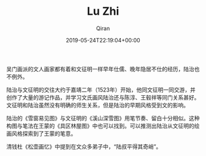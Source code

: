 ﻿---
title: Lu Zhi
author: Qiran
type: post
date: 2019-05-24T22:19:04+00:00
aliases: ["zh/lu-zhi/"]
---

吴门画派的文人画家都有着和文征明一样早年仕儒、晚年隐居不仕的经历，陆治也不例外。

陆治与文征明的交往大约于嘉靖二年（1523年）开始，他同文征明一同交游，并创作了大量的游记作品，并学习文氏画风陆治还与陈淳、王毂祥等同门关系甚好。文征明和陆治虽然没有明确的师生关系，但是陆治的早期风格受到文的影响。

陆治的《雪窗易见图》与文征明的《溪山深雪图》用笔节奏、留白十分相似。这种构图与笔法在王蒙的《具区林屋图》中也可以找到。可以推测出陆治从文征明的绘画风格探索到了王蒙的笔意。

清钱杜《松壶画忆》中提到在文众多弟子中，“陆叔平得其奇峭”。
